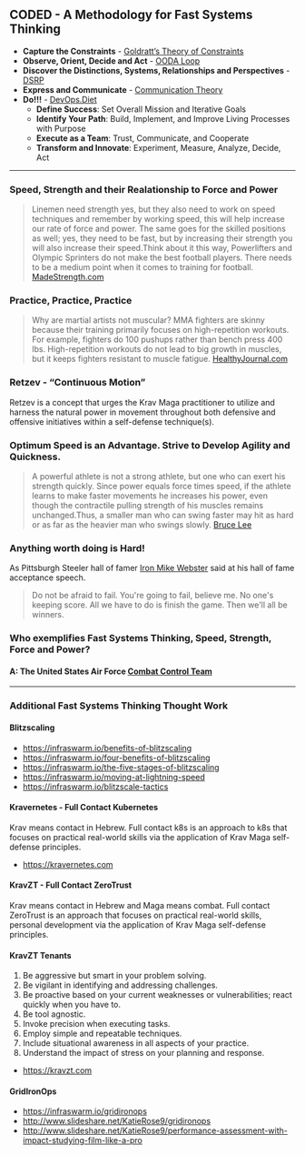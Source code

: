 ## CODED - A Methodology for Fast Systems Thinking

- **Capture the Constraints** - [Goldratt’s Theory of Constraints](https://www.leanproduction.com/theory-of-constraints/) 
- **Observe, Orient, Decide and Act** - [OODA Loop](https://en.wikipedia.org/wiki/OODA_loop)
- **Discover the Distinctions, Systems, Relationships and Perspectives** - [DSRP](https://en.wikipedia.org/wiki/DSRP)
- **Express and Communicate** - [Communication Theory](https://en.wikipedia.org/wiki/Communication_theory)
- **Do!!!** - [DevOps.Diet](https://devops.diet) 
    - **Define Success**: Set Overall Mission and Iterative Goals
    - **Identify Your Path**: Build, Implement, and Improve Living Processes with Purpose
    - **Execute as a Team**: Trust, Communicate, and Cooperate
    - **Transform and Innovate**: Experiment, Measure, Analyze, Decide, Act
    
    
---
### Speed, Strength and their Realationship to Force and Power

> Linemen need strength yes, but they also need to work on speed techniques and remember by working speed, this will help increase our rate of force and power. The same goes for the skilled positions as well; yes, they need to be fast, but by increasing their strength you will also increase their speed.Think about it this way, Powerlifters and Olympic Sprinters do not make the best football players. There needs to be a medium point when it comes to training for football.
[MadeStrength.com](https://www.madestrength.com/?p=449#:~:text=Linemen%20need%20strength%20yes%2C%20but,will%20also%20increase%20their%20speed.)

### Practice, Practice, Practice
> Why are martial artists not muscular? MMA fighters are skinny because their training primarily focuses on high-repetition workouts. For example, fighters do 100 pushups rather than bench press 400 lbs. High-repetition workouts do not lead to big growth in muscles, but it keeps fighters resistant to muscle fatigue.
[HealthyJournal.com](https://www.thehealthyjournal.com/frequently-asked-questions/why-are-martial-artists-not-ripped#:~:text=Why%20are%20martial%20artists%20not%20muscular%3F,fighters%20resistant%20to%20muscle%20fatigue.)

### Retzev - “Continuous Motion”
Retzev is a concept that urges the Krav Maga practitioner to utilize and harness the natural power in movement throughout both defensive and offensive initiatives within a self-defense technique(s).

### Optimum Speed is an Advantage. Strive to Develop Agility and Quickness.
> A powerful athlete is not a strong athlete, but one who can exert his strength quickly. Since power equals force times speed, if the athlete learns to make faster movements he increases his power, even though the contractile pulling strength of his muscles remains unchanged.Thus, a smaller man who can swing faster may hit as hard or as far as the heavier man who swings slowly.
[Bruce Lee](https://sourcesofinsight.com/bruce-lee-quotes/#:~:text=%E2%80%9CA%20powerful%20athlete%20is%20not,of%20his%20muscles%20remains%20unchanged.)

### Anything worth doing is Hard!
As Pittsburgh Steeler hall of famer [Iron Mike Webster](https://www.steelers.com/history/bios/webster_mike) said at his hall of fame acceptance speech.

> Do not be afraid to fail. You're going to fail, believe me. No one's keeping score. All we have to do is finish the game. Then we'll all be winners.


### Who exemplifies Fast Systems Thinking, Speed, Strength, Force and Power?
####  A: The United States Air Force [Combat Control Team](https://www.airforce.com/careers/detail/combat-control)

---
### Additional Fast Systems Thinking Thought Work
#### Blitzscaling
- https://infraswarm.io/benefits-of-blitzscaling
- https://infraswarm.io/four-benefits-of-blitzscaling
- https://infraswarm.io/the-five-stages-of-blitzscaling
- https://infraswarm.io/moving-at-lightning-speed
- https://infraswarm.io/blitzscale-tactics

#### Kravernetes - Full Contact Kubernetes
Krav means contact in Hebrew. Full contact k8s is an approach to k8s that focuses on practical real-world skills via the application of Krav Maga self-defense principles.
- https://kravernetes.com


#### KravZT - Full Contact ZeroTrust
Krav means contact in Hebrew and Maga means combat. Full contact ZeroTrust is an approach that focuses on practical real-world skills, personal development via the application of Krav Maga self-defense principles.
#### KravZT Tenants
   1. Be aggressive but smart in your problem solving.
   2. Be vigilant in identifying and addressing challenges.
   3. Be proactive based on your current weaknesses or vulnerabilities; react quickly when you have to.
   4. Be tool agnostic.
   5. Invoke precision when executing tasks.
   6. Employ simple and repeatable techniques.
   7. Include situational awareness in all aspects of your practice.
   8. Understand the impact of stress on your planning and response.
 - https://kravzt.com
    

#### GridIronOps
- https://infraswarm.io/gridironops
- http://www.slideshare.net/KatieRose9/gridironops
- http://www.slideshare.net/KatieRose9/performance-assessment-with-impact-studying-film-like-a-pro
